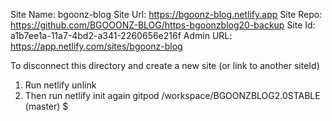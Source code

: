 
Site Name:  bgoonz-blog
Site Url:   <https://bgoonz-blog.netlify.app>
Site Repo:  <https://github.com/BGOOONZ-BLOG/https-bgoonzblog20-backup>
Site Id:    a1b7ee1a-11a7-4bd2-a341-2260656e216f
Admin URL:  <https://app.netlify.com/sites/bgoonz-blog>

To disconnect this directory and create a new site (or link to another siteId)

1. Run netlify unlink
2. Then run netlify init again
gitpod /workspace/BGOONZBLOG2.0STABLE (master) $
